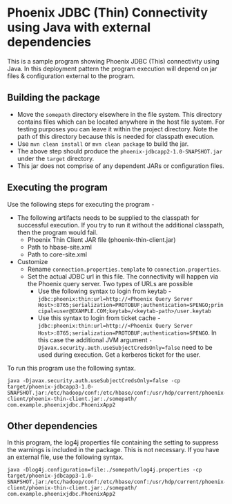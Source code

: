 # Phoenix JDBC (Thin) Connectivity using Java with external dependencies

This is a sample program showing Phoenix JDBC (This) connectivity using Java. In this deployment pattern the program execution will depend on jar files & configuration external to the program.

## Building the package
* Move the `somepath` directory elsewhere in the file system. This directory contains files which can be located anywhere in the host file system. For testing purposes you can leave it within the project directory. Note the path of this directory because this is needed for classpath execution.
* Use `mvn clean install` or `mvn clean package` to build the jar.
* The above step should produce the `phoenix-jdbcapp2-1.0-SNAPSHOT.jar` under the `target` directory.
* This jar does not comprise of any dependent JARs or configuration files.

## Executing the program
Use the following steps for executing the program - 
  
- The following artifacts needs to be supplied to the classpath for successful execution. If you try to run it without the additional classpath, then the program would fail. 
    - Phoenix Thin Client JAR file  (phoenix-thin-client.jar)
    - Path to hbase-site.xml  
    - Path to core-site.xml  
- Customize 
    - Rename `connection.properties.template` to `connection.properties`.
    - Set the actual JDBC url in this file. The connectivity will happen via the Phoenix query server. Two types of URLs are possible
        - Use the following syntax to login from keytab - `jdbc:phoenix:thin:url=http://<Phoenix Query Server Host>:8765;serialization=PROTOBUF;authentication=SPENGO;principal=user@EXAMPLE.COM;keytab=/<keytab-path>/user.keytab`
        - Use this syntax to login from ticket cache - `jdbc:phoenix:thin:url=http://<Phoenix Query Server Host>:8765;serialization=PROTOBUF;authentication=SPENGO`. In this case the additional JVM argument `-Djavax.security.auth.useSubjectCredsOnly=false` need to be used during execution. Get a kerberos ticket for the user.

To run this program use the following syntax.
```
java -Djavax.security.auth.useSubjectCredsOnly=false -cp target/phoenix-jdbcapp3-1.0-SNAPSHOT.jar:/etc/hadoop/conf:/etc/hbase/conf:/usr/hdp/current/phoenix-client/phoenix-thin-client.jar:./somepath/ com.example.phoenixjdbc.PhoenixApp2
```

## Other dependencies
In this program, the log4j properties file containing the setting to suppress the warnings is included in the package. This is not necessary. If you have an external file, use the following syntax.

```
java -Dlog4j.configuration=file:./somepath/log4j.properties -cp target/phoenix-jdbcapp3-1.0-SNAPSHOT.jar:/etc/hadoop/conf:/etc/hbase/conf:/usr/hdp/current/phoenix-client/phoenix-thin-client.jar:./somepath/ com.example.phoenixjdbc.PhoenixApp2
```
